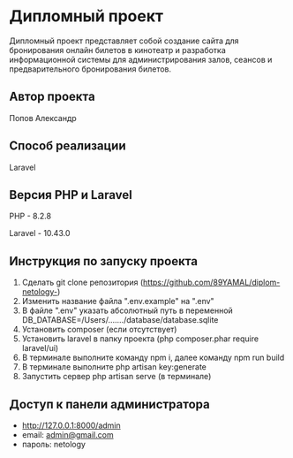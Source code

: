 # Дипломный проект

Дипломный проект представляет собой создание сайта для бронирования онлайн билетов в кинотеатр и разработка информационной системы для администрирования залов, сеансов и предварительного бронирования билетов.

## Автор проекта

Попов Александр

## Способ реализации

Laravel


## Версия PHP и Laravel

PHP - 8.2.8

Laravel - 10.43.0

## Инструкция по запуску проекта

1. Сделать git clone репозитория (https://github.com/89YAMAL/diplom-netology-)
2. Изменить название файла ".env.example" на ".env"
3. В файле ".env" указать абсолютный путь в переменной DB_DATABASE=/Users/......./database/database.sqlite
4. Установить composer (если отсутствует)
5. Установить laravel в папку проекта (php composer.phar require laravel/ui)
6. В терминале выполните команду npm i, далее команду npm run build
7. В терминале выполните php artisan key:generate
8. Запустить сервер php artisan serve (в терминале)

## Доступ к панели администратора

- http://127.0.0.1:8000/admin
- email: admin@gmail.com
- пароль: netology